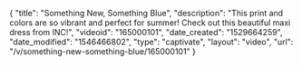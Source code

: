 {
    "title": "Something New, Something Blue",
    "description": "This print and colors are so vibrant and perfect for summer! Check out this beautiful maxi dress from INC!",
    "videoid": "165000101",
    "date_created": "1529664259",
    "date_modified": "1546466802",
    "type": "captivate",
    "layout": "video",
    "url": "\/v\/something-new-something-blue\/165000101"
}